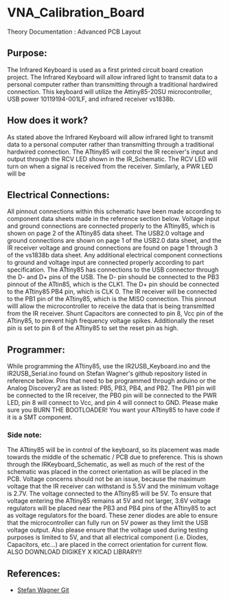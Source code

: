# VNA_Calibration_Board

Theory Documentation : Advanced PCB Layout


## Purpose:

The Infrared Keyboard is used as a first printed circuit board creation project. 
The Infrared Keyboard will allow infrared light to transmit data to a personal computer rather than transmitting through a traditional hardwired connection.
This keyboard will utilize the Attiny85-20SU microcontroller, USB power 10119194-001LF, and infrared receiver vs1838b.


## How does it work?

As stated above the Infrared Keyboard will allow infrared light to transmit data to a personal computer rather than transmitting through a traditional hardwired connection.
The ATtiny85 will control the IR receiver's input and output through the RCV LED shown in the IR_Schematic. 
The RCV LED will turn on when a signal is received from the receiver. 
Similarly, a PWR LED will be 


## Electrical Connections:

All pinnout connections within this schematic have been made according to component data sheets made in the reference section below. 
Voltage input and ground connections are connected properly to the ATtiny85, which is shown on page 2 of the ATtiny85 data sheet.
The USB2.0 voltage and ground connections are shown on page 1 of the USB2.0 data sheet, and the IR receiver voltage and ground connections are found on page 1 through 3 of the vs1838b data sheet.
Any additional electrical component connections to ground and voltage input are connected properly according to part specification. 
The ATtiny85 has connections to the USB connector through the D- and D+ pins of the USB. 
The D- pin should be connected to the PB3 pinnout of the ATtin85, which is the CLK1.
The D+ pin should be connected to the ATtiny85 PB4 pin, which is CLK 0. 
The IR receiver will be connected to the PB1 pin of the ATtiny85, which is the MISO connection. 
This pinnout willl allow the microcontroller to receive the data that is being transmitted from the IR receiver.
Shunt Capacitors are connected to pin 8, Vcc pin of the ATtiny85, to prevent high frequency voltage spikes.
Additionally the reset pin is set to pin 8 of the ATtiny85 to set the reset pin as high.


## Programmer:

While programming the ATtiny85, use the IR2USB_Keyboard.ino and the IR2USB_Serial.ino found on Stefan Wagner's github repository listed in reference below.
Pins that need to be programmed through arduino or the Analog Discovery2 are as listed: PB5, PB3, PB4, and PB2. 
The PB1 pin will be connected to the IR receiver, the PB0 pin will be connected to the PWR LED, pin 8 will connect to Vcc, and pin 4 will connect to GND.
Please make sure you BURN THE BOOTLOADER!
You want your ATtiny85 to have code if it is a SMT component.


### Side note:

The ATtiny85 will be in control of the keyboard, so its placement was made towards the middle of the schematic / PCB due to preference.
This is shown through the IRKeyboard_Schematic, as well as much of the rest of the schematic was placed in the correct orientation as will be placed in the PCB.
Voltage concerns should not be an issue, because the maximum voltage that the IR receiver can withstand is 5.5V and the minimum voltage is 2.7V.
The voltage connected to the ATtiny85 will be 5V.
To ensure that voltage entering the ATtiny85 remains at 5V and not larger, 3.6V voltage regulators will be placed near the PB3 and PB4 pins of the ATtiny85 to act as voltage regulators for the board.
These zener diodes are able to ensure that the microcontroller can fully run on 5V power as they limit the USB voltage output.
Also please ensure that the voltage used during testing purposes is limited to 5V, and that all electrical component (i.e. Diodes, Capacitors, etc...) are placed in the correct orientation for current flow.
ALSO DOWNLOAD DIGIKEY X KICAD LIBRARY!!

## References:

- [Stefan Wagner Git](https://github.com/wagiminator)
